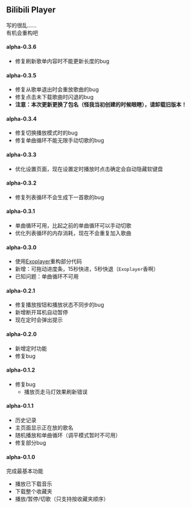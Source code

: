 ## Bilibili Player
写的很乱……  
有机会重构吧

#### alpha-0.3.6
* 修复刷新歌单内容时不能更新长度的bug

#### alpha-0.3.5
* 修复从歌单退出时会重放歌曲的bug
* 修复点击未下载歌曲时闪退的bug
* **注意：本次更新更换了包名（怪我当初创建的时候眼瞎），请卸载旧版本！**

#### alpha-0.3.4
* 修复切换播放模式时的bug
* 修复单曲循环不能无限手动切歌的bug

#### alpha-0.3.3
* 优化设置页面，现在设置定时播放时点击确定会自动隐藏软键盘


#### alpha-0.3.2
* 修复列表循环不会生成下一首歌的bug

#### alpha-0.3.1
* 单曲循环可用，比起之前的单曲循环可以手动切歌
* 优化列表循环的内存消耗，现在不会重复加入歌曲

#### alpha-0.3.0
* 使用[Exoplayer](https://github.com/google/ExoPlayer)重构部分代码
* 新增：可拖动进度条，15秒快进，5秒快退（`Exoplayer`香啊）
* 已知问题：单曲循环不可用

#### alpha-0.2.1
* 修复播放按钮和播放状态不同步的bug
* 新增断开耳机自动暂停
* 现在定时会弹出提示

#### alpha-0.2.0
* 新增定时功能
* 修复bug

#### alpha-0.1.2
* 修复bug
  * 播放页走马灯效果刷新错误

#### alpha-0.1.1
* 历史记录  
* 主页面显示正在放的歌名  
* 随机播放和单曲循环（调平模式暂时不可用） 
* 修复部分bug  

#### alpha-0.1.0
完成最基本功能  
* 播放已下载音乐  
* 下载整个收藏夹  
* 播放/暂停/切歌（只支持按收藏夹顺序） 